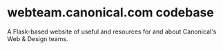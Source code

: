 # webteam.canonical.com codebase

A Flask-based website of useful
and resources for and about Canonical's Web & Design teams.
